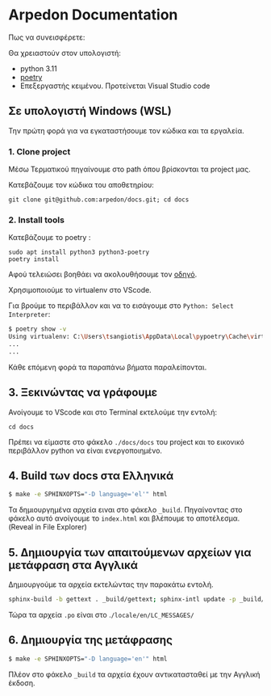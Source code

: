 # Arpedon Documentation

Πως να συνεισφέρετε:

Θα χρειαστούν στον υπολογιστή:

- python 3.11
- [poetry](https://python-poetry.org/docs/)
- Επεξεργαστής κειμένου. Προτείνεται Visual Studio code

## Σε υπολογιστή Windows (WSL)

Την πρώτη φορά για να εγκαταστήσουμε τον κώδικα και τα εργαλεία.

### 1. Clone project

Μέσω Τερματικού πηγαίνουμε στο path όπου βρίσκονται τα project μας.

Κατεβάζουμε τον κώδικα του αποθετηρίου:

```
git clone git@github.com:arpedon/docs.git; cd docs
```

### 2. Install tools

Κατεβάζουμε το poetry :

```
sudo apt install python3 python3-poetry
poetry install
```
Αφού τελειώσει βοηθάει να ακολουθήσουμε τον [οδηγό](https://code.visualstudio.com/docs/python/environments).

Χρησιμοποιούμε το virtualenv στο VScode.

Για βρούμε το περιβάλλον και να το εισάγουμε στο `Python: Select Interpreter`:

```bash
$ poetry show -v
Using virtualenv: C:\Users\tsangiotis\AppData\Local\pypoetry\Cache\virtualenvs\arpedon-docs-ih6q2V8l-py3.8
...
...
```

Κάθε επόμενη φορά τα παραπάνω βήματα παραλείπονται.


## 3. Ξεκινώντας να γράφουμε

Ανοίγουμε το VScode και στο Terminal εκτελούμε την εντολή:

```
cd docs
```

Πρέπει να είμαστε στο φάκελο `./docs/docs` του project και το εικονικό περιβάλλον python να είναι ενεργοποιημένο.

## 4. Build των docs στα Ελληνικά

```bash
$ make -e SPHINXOPTS="-D language='el'" html
```

Τα δημιουργημένα αρχεία ειναι στο φάκελο `_build`. Πηγαίνοντας στο φάκελο αυτό ανοίγουμε το `index.html` και βλέπουμε το αποτέλεσμα. (Reveal in File Explorer)

## 5. Δημιουργία των απαιτούμενων αρχείων για μετάφραση στα Αγγλικά

Δημιουργούμε τα αρχεία εκτελώντας την παρακάτω εντολή.

```bash
sphinx-build -b gettext . _build/gettext; sphinx-intl update -p _build/gettext -l en
```

Τώρα τα αρχεία `.po` είναι στο .`/locale/en/LC_MESSAGES/`

## 6. Δημιουργία της μετάφρασης

```bash
$ make -e SPHINXOPTS="-D language='en'" html
```

Πλέον στο φάκελο `_build` τα αρχεία έχουν αντικατασταθεί με την Αγγλική έκδοση.
